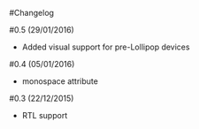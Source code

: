#Changelog

#0.5 (29/01/2016) 
- Added visual support for pre-Lollipop devices

#0.4 (05/01/2016) 
- monospace attribute

#0.3 (22/12/2015)
- RTL support 

